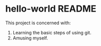 # hello-world README

This project is concerned with:
1. Learning the basic steps of using git.
2. Amusing myself.
